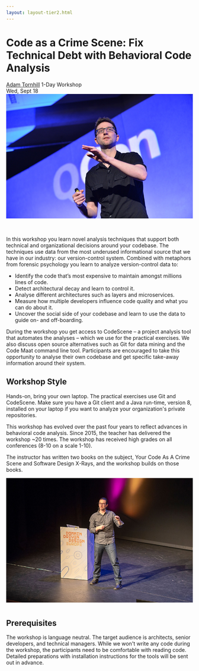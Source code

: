 ```yaml
---
layout: layout-tier2.html
---
```

<div class="container section workshop-page">
    <!-- begin workshop element -->
    <div class="row">
      <div class="col-xs-12 col-sm-2">
        <div class="speaker-container">
            <a href="../speakers/adam-tornhill.html"><div class="speaker-img adam-tornhill keep-color"></div></a>
            </div>
        </div>
        <div class="col-xs-12 col-sm-10 workshop-list"> 
            <h1 class="section-header">Code as a Crime Scene: Fix Technical Debt with Behavioral Code Analysis</h1>
            <span class="workshops--speaker-name"><a href="../speakers/adam-tornhill.html">Adam Tornhill</a></span>
            <span class="workshops--duration">1-Day Workshop<br>Wed, Sept 18</span>
            <!--<a class="btn get-ticket-btn" href="https://ti.to/eddd/explore-ddd-2019">GET YOUR TICKET</a>-->
            <img src="../img/workshop/Workshop-Adam-Tornhill-1.jpg" class="speaker--workshop-content-img" alt="" style="margin-bottom: 30px">
            <p>In this workshop you learn novel analysis techniques that support both technical and organizational decisions around your codebase. The techniques use data from the most underused informational source that we have in our industry: our version-control system. Combined with metaphors from forensic psychology you learn to analyze version-control data to:</p>
            <ul>
                <li>Identify the code that’s most expensive to maintain amongst millions lines of code.</li>
                <li>Detect architectural decay and learn to control it.</li>
                <li>Analyse different architectures such as layers and microservices.</li>
                <li>Measure how multiple developers influence code quality and what you can do about it.</li>
                <li>Uncover the social side of your codebase and learn to use the data to guide on- and off-boarding.</li>
            </ul>
            <p>During the workshop you get access to CodeScene – a project analysis tool that automates the analyses – which we use for the practical exercises. We also discuss open source alternatives such as Git for data mining and the Code Maat command line tool. Participants are encouraged to take this opportunity to analyse their own codebase and get specific take-away information around their system.</p>
            <h2 class="speaker-subheader">Workshop Style</h2>
            <p>Hands-on, bring your own laptop. The practical exercises use Git and CodeScene. Make sure you have a Git client and a Java run-time, version 8, installed on your laptop if you want to analyze your organization's private repositories.</p>
            <p>This workshop has evolved over the past four years to reflect advances in behavioral code analysis. Since 2015, the teacher has delivered the workshop ~20 times. The workshop has received high grades on all conferences (8-10 on a scale 1-10).</p>
            <p>The instructor has written two books on the subject, Your Code As A Crime Scene and Software Design X-Rays, and the workshop builds on those books.</p>
            <img src="../img/workshop/Workshop-Adam-Tornhill-2.jpg" class="speaker--workshop-content-img" alt="" style="margin-bottom: 10px">
            <h2 class="speaker-subheader">Prerequisites</h2>
            <p>The workshop is language neutral. The target audience is architects, senior developers, and technical managers. While we won't write any code during the workshop, the participants need to be comfortable with reading code. Detailed preparations with installation instructions for the tools will be sent out in advance.</p>
            <!--<div class="col-xs-12" align="center">
                <a class="btn get-ticket-btn" href="https://ti.to/eddd/explore-ddd-2019">GET YOUR TICKET</a>
            </div>-->
            </div>
        </div>
    </div>
</div> <!-- container -->